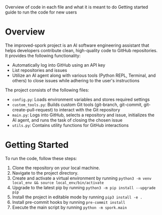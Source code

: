 Overview of code in each file and what it is meant to do
Getting started guide to run the code for new users

# Overview

The improved-spork project is an AI software engineering assistant that helps developers contribute clean, high-quality code to GitHub repositories. It provides the following functionality:

- Automatically log into GitHub using an API key
- List repositories and issues
- Utilize an AI agent along with various tools (Python REPL, Terminal, and others) to close issues while adhering to the user's instructions

The project consists of the following files:

- `config.py`: Loads environment variables and stores required settings
- `custom_tools.py`: Builds custom Git tools (git-branch, git-commit, git-create-pull-request) to interact with the Git repository
- `main.py`: Logs into GitHub, selects a repository and issue, initializes the AI agent, and runs the task of closing the chosen issue
- `utils.py`: Contains utility functions for GitHub interactions

# Getting Started

To run the code, follow these steps:

1. Clone the repository on your local machine.
2. Navigate to the project directory.
3. Create and activate a virtual environment by running `python3 -m venv local_env && source local_env/bin/activate`
4. Upgrade to the latest pip by running `python3 -m pip install --upgrade pip`
5. Install the project in editable mode by running `pip3 install -e .`
6. Install pre-commit hooks by running `pre-commit install`
7. Execute the main script by running `python -m spork.main`
